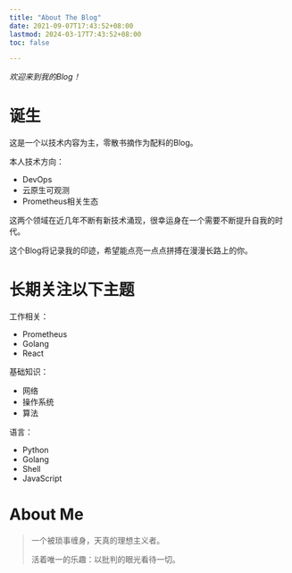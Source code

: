 ```yaml
---
title: "About The Blog"
date: 2021-09-07T17:43:52+08:00
lastmod: 2024-03-17T7:43:52+08:00
toc: false

---
```

*欢迎来到我的Blog！*

# 诞生

这是一个以技术内容为主，零散书摘作为配料的Blog。

本人技术方向：

- DevOps
- 云原生可观测
- Prometheus相关生态

这两个领域在近几年不断有新技术涌现，很幸运身在一个需要不断提升自我的时代。

这个Blog将记录我的印迹，希望能点亮一点点拼搏在漫漫长路上的你。

# 长期关注以下主题

工作相关：

- Prometheus
- Golang
- React

基础知识：

- 网络
- 操作系统
- 算法

语言：

- Python
- Golang
- Shell
- JavaScript

# About Me

> 一个被琐事缠身，天真的理想主义者。
>
> 活着唯一的乐趣：以批判的眼光看待一切。
